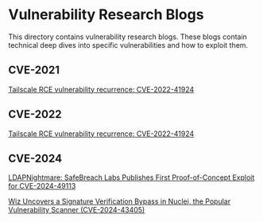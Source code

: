 # Vulnerability Research Blogs #
This directory contains vulnerability research blogs. These blogs contain technical deep dives into specific vulnerabilities and how to exploit them.

## CVE-2021 ##
[Tailscale RCE vulnerability recurrence: CVE-2022-41924](https://github.com/gothburz/CyberSecFolio/blob/main/blogs/vulnerability-research/cve/2021/CVE-2021-44352/Router%20Exploit-Exploit-Tenda-ac15-CVE-2021-44352.pdf)


## CVE-2022 ##
[Tailscale RCE vulnerability recurrence: CVE-2022-41924](https://github.com/gothburz/CyberSecFolio/blob/main/blogs/vulnerability-research/2022/CVE-2022-41924/Tailscale-RCE-CVE-2022-41924-translated.pdf)

## CVE-2024 ##
[LDAPNightmare: SafeBreach Labs Publishes First Proof-of-Concept Exploit for CVE-2024-49113](https://github.com/gothburz/CyberSecFolio/blob/main/blogs/vulnerability-research/2024/CVE-2024-49113/LDAPNightmare-SafeBreach-Publishes-First-PoC-Exploit-(CVE-2024-49113).pdf)

[Wiz Uncovers a Signature Verification Bypass in Nuclei, the Popular Vulnerability Scanner (CVE-2024-43405)](https://github.com/gothburz/CyberSecFolio/blob/main/blogs/vulnerability-research/2024/CVE-2024-43405/Signature-Verification-Bypass-in-Nuclei-CVE-2024-43405-Wiz-Blog.pdf)